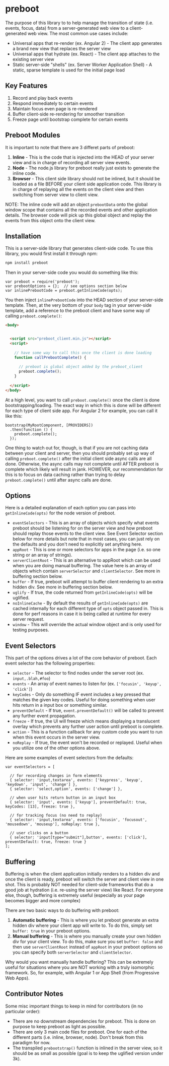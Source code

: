 # preboot

The purpose of this library to to help manage the transition of state (i.e. events, focus, data) from
a server-generated web view to a client-generated web view. The most common use cases include:

* Universal apps that re-render (ex. Angular 2) - The client app generates a brand new view that replaces the server view
* Universal apps that hydrate (ex. React) - The client app attaches to the existing server view
* Static server-side "shells" (ex. Server Worker Application Shell) - A static, sparse template is used for the initial page load 

## Key Features

1. Record and play back events
1. Respond immediately to certain events
1. Maintain focus even page is re-rendered
1. Buffer client-side re-rendering for smoother transition
1. Freeze page until bootstrap complete for certain events

## Preboot Modules

It is important to note that there are 3 differet parts of preboot:

1. **Inline** - This is the code that is injected into the HEAD of your server view and 
is in charge of recording all server view events.
2. **Node** - The node.js library for preboot really just exists to generate the inline code.
3. **Browser** - This client side library should not be inlined, but it should be loaded as a 
file BEFORE your client side application code. This library is in charge of replaying all the
events on the client view and then switching from server view to client view.

NOTE: The inline code will add an object `prebootData` onto the global window scope that contains
all the recorded events and other application details. The browser code will pick up this global
object and replay the events from this object onto the client view.

## Installation

This is a server-side library that generates client-side code.
To use this library, you would first install it through npm:

```sh
npm install preboot
```

Then in your server-side code you would do something like this:

```es6
var preboot = require('preboot');
var prebootOptions = {};  // see options section below
var inlinePrebootCode = preboot.getInlineCode(opts);
```

You then inject `inlinePrebootCode` into the HEAD section of your server-side template.
Then, at the very bottom of your `body` tag in your server-side template, add a reference
to the preboot client and have some way of calling `preboot.complete()`:

```html
<body>


  <script src="preboot_client.min.js"></script>
  <script>
  
    // have some way to call this once the client is done loading
    function callPrebootComplete() {
    
      // preboot is global object added by the preboot_client
      preboot.complete();
    }
  
  </script>
</body>
```

At a high level, you want to call `preboot.complete()` once the client is done bootstrapping/loading.
The exact way in which this is done will be different for each type of client side app. For Angular 2
for example, you can call it like this:

```es6
bootstrap(MyRootComponent, [PROVIDERS])
  .then(function () {
    preboot.complete();
  });
```

One thing to watch out for, though, is that if you are not caching data between your client and server,
then you should probably set up way of calling `preboot.complete()` after the initial client side async
calls are all done. Otherwise, the async calls may not complete until AFTER preboot is complete which 
likely will result in jank. HOWEVER, our recommendation for this is to focus on data caching rather
than trying to delay `preboot.complete()` until after async calls are done.

## Options

Here is a detailed explanation of each option you can pass into `getInlineCode(opts)` for the
node version of preboot.

* `eventSelectors` - This is an array of objects which specify what events preboot should be listening for 
on the server view and how preboot should replay those events to the client view. 
See Event Selector section below for more details but note that in most cases, you can just rely on the defaults
and you don't need to explicitly set anything here.
* `appRoot` - This is one or more selectors for apps in the page (i.e. so one string or an array of strings).
* `serverClientRoot` - This is an alternative to appRoot which can be used when you are doing manual buffering. 
The value here is an array of objects which contain `serverSelector` and `clientSelector`. 
See more in buffering section below. 
* `buffer` - If true, preboot will attempt to buffer client rendering to an extra hidden div. 
See more in buffering section below.
* `uglify` - If true, the code returned from `getInlineCode(opts)` will be uglified. 
* `noInlineCache` - By default the results of `getInlineCode(opts)` are cached internally for each different type
of `opts` object passed in. This is done for perf reasons in case it is being called at 
runtime for every server request.
* `window` - This will override the actual window object and is only used for testing purposes.

## Event Selectors

This part of the options drives a lot of the core behavior of preboot. 
Each event selector has the following properties:

* `selector` - The selector to find nodes under the server root (ex. `input,.blah,#foo`)
* `events` - An array of event names to listen for (ex. `['focusin', 'keyup', 'click']`)
* `keyCodes` - Only do something IF event includes a key pressed that matches the given key codes.
Useful for doing something when user hits return in a input box or something similar.
* `preventDefault` - If true, `event.preventDefault()` will be called to prevent any further event propagation.
* `freeze` - If true, the UI will freeze which means displaying a translucent overlay which prevents
any further user action until preboot is complete.
* `action` - This is a function callback for any custom code you want to run when this event occurs 
in the server view.
* `noReplay` - If true, the event won't be recorded or replayed. Useful when you utilize one of the other options above.

Here are some examples of event selectors from the defaults:

```es6
var eventSelectors = [

  // for recording changes in form elements
  { selector: 'input,textarea', events: ['keypress', 'keyup', 'keydown', 'input', 'change'] },
  { selector: 'select,option', events: ['change'] },

  // when user hits return button in an input box
  { selector: 'input', events: ['keyup'], preventDefault: true, keyCodes: [13], freeze: true },

  // for tracking focus (no need to replay)
  { selector: 'input,textarea', events: ['focusin', 'focusout', 'mousedown', 'mouseup'], noReplay: true },

  // user clicks on a button
  { selector: 'input[type="submit"],button', events: ['click'], preventDefault: true, freeze: true }
];
```

## Buffering

Buffering is when the client application initially renders to a hidden div and once the client is ready,
preboot will switch the server and client view in one shot. This is probably NOT needed for client-side 
frameworks that do a good job at hydration (i.e. re-using the server view) like React. For everyone
else, though, buffering is extremely useful (especially as your page becomes bigger and more complex)
 
There are two basic ways to do buffering with preboot:

1. **Automatic buffering** - This is where you let preboot generate an extra hidden div where your client 
app will write to. To do this, simply set `buffer: true` in your preboot options.
2. **Manual buffering** - This is where you manually create your own hidden div for your client view. To do
this, make sure you set `buffer: false` and then use `serverClientRoot` instead of `appRoot` in your 
preboot options so you can specify both `serverSelector` and `clientSelector`.

Why would you want manually handle buffering? This can be extremely useful for situations where you are 
NOT working with a truly isomorphic framework. So, for example, with Angular 1 or App Shell (from Progressive Web Apps).

## Contributor Notes

Some misc important things to keep in mind for contributors (in no particular order):

* There are no downstream dependencies for preboot. This is done on purpose to keep preboot as light as possible.
* There are only 3 main code files for preboot. One for each of the different parts (i.e. inline, browser, node). Don't
break from this paradigm for now.
* The transpiled `prebootstrap()` function is inlined in the server view, so it should be as small as possible 
(goal is to keep the uglified version under 3k).
